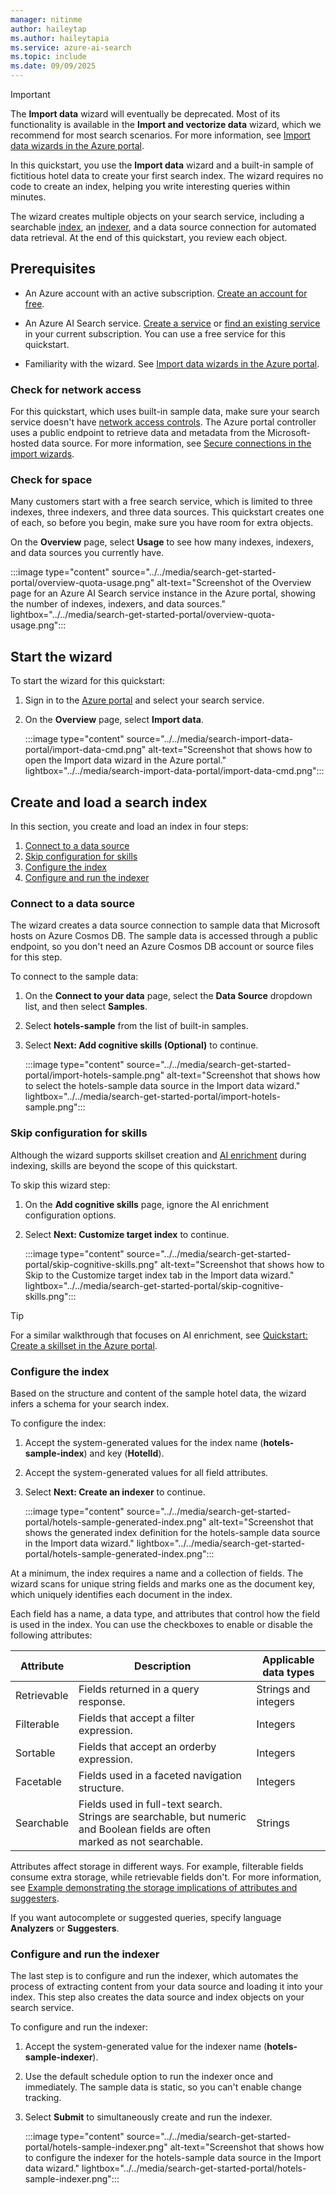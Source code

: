 ```yaml
---
manager: nitinme
author: haileytap
ms.author: haileytapia
ms.service: azure-ai-search
ms.topic: include
ms.date: 09/09/2025
---
```


> [!IMPORTANT]
> The **Import data** wizard will eventually be deprecated. Most of its functionality is available in the **Import and vectorize data** wizard, which we recommend for most search scenarios. For more information, see [Import data wizards in the Azure portal](../../search-import-data-portal.md).

In this quickstart, you use the **Import data** wizard and a built-in sample of fictitious hotel data to create your first search index. The wizard requires no code to create an index, helping you write interesting queries within minutes.

The wizard creates multiple objects on your search service, including a searchable [index](../../search-what-is-an-index.md), an [indexer](../../search-indexer-overview.md), and a data source connection for automated data retrieval. At the end of this quickstart, you review each object.

## Prerequisites

+ An Azure account with an active subscription. [Create an account for free](https://azure.microsoft.com/free/).

+ An Azure AI Search service. [Create a service](../../search-create-service-portal.md) or [find an existing service](https://portal.azure.com/#blade/HubsExtension/BrowseResourceBlade/resourceType/Microsoft.Search%2FsearchServices) in your current subscription. You can use a free service for this quickstart.

+ Familiarity with the wizard. See [Import data wizards in the Azure portal](../../search-import-data-portal.md).

### Check for network access

For this quickstart, which uses built-in sample data, make sure your search service doesn't have [network access controls](../../service-configure-firewall.md). The Azure portal controller uses a public endpoint to retrieve data and metadata from the Microsoft-hosted data source. For more information, see [Secure connections in the import wizards](../../search-import-data-portal.md#secure-connections).

### Check for space

Many customers start with a free search service, which is limited to three indexes, three indexers, and three data sources. This quickstart creates one of each, so before you begin, make sure you have room for extra objects.

On the **Overview** page, select **Usage** to see how many indexes, indexers, and data sources you currently have.

   :::image type="content" source="../../media/search-get-started-portal/overview-quota-usage.png" alt-text="Screenshot of the Overview page for an Azure AI Search service instance in the Azure portal, showing the number of indexes, indexers, and data sources." lightbox="../../media/search-get-started-portal/overview-quota-usage.png":::

## Start the wizard

To start the wizard for this quickstart:

1. Sign in to the [Azure portal](https://portal.azure.com/) and select your search service.

1. On the **Overview** page, select **Import data**.

   :::image type="content" source="../../media/search-import-data-portal/import-data-cmd.png" alt-text="Screenshot that shows how to open the Import data wizard in the Azure portal." lightbox="../../media/search-import-data-portal/import-data-cmd.png":::


## Create and load a search index

In this section, you create and load an index in four steps:

1. [Connect to a data source](#connect-to-a-data-source)
1. [Skip configuration for skills](#skip-configuration-for-skills)
1. [Configure the index](#configure-the-index)
1. [Configure and run the indexer](#configure-and-run-the-indexer)

### Connect to a data source

The wizard creates a data source connection to sample data that Microsoft hosts on Azure Cosmos DB. The sample data is accessed through a public endpoint, so you don't need an Azure Cosmos DB account or source files for this step.

To connect to the sample data:

1. On the **Connect to your data** page, select the **Data Source** dropdown list, and then select **Samples**.

1. Select **hotels-sample** from the list of built-in samples.

1. Select **Next: Add cognitive skills (Optional)** to continue.

   :::image type="content" source="../../media/search-get-started-portal/import-hotels-sample.png" alt-text="Screenshot that shows how to select the hotels-sample data source in the Import data wizard." lightbox="../../media/search-get-started-portal/import-hotels-sample.png":::

### Skip configuration for skills

Although the wizard supports skillset creation and [AI enrichment](../../cognitive-search-concept-intro.md) during indexing, skills are beyond the scope of this quickstart.

To skip this wizard step:

1. On the **Add cognitive skills** page, ignore the AI enrichment configuration options.

1. Select **Next: Customize target index** to continue.

   :::image type="content" source="../../media/search-get-started-portal/skip-cognitive-skills.png" alt-text="Screenshot that shows how to Skip to the Customize target index tab in the Import data wizard." lightbox="../../media/search-get-started-portal/skip-cognitive-skills.png":::

> [!TIP]
> For a similar walkthrough that focuses on AI enrichment, see [Quickstart: Create a skillset in the Azure portal](../../search-get-started-skillset.md).

### Configure the index

Based on the structure and content of the sample hotel data, the wizard infers a schema for your search index.

To configure the index:

1. Accept the system-generated values for the index name (**hotels-sample-index**) and key (**HotelId**).

1. Accept the system-generated values for all field attributes.

1. Select **Next: Create an indexer** to continue.

   :::image type="content" source="../../media/search-get-started-portal/hotels-sample-generated-index.png" alt-text="Screenshot that shows the generated index definition for the hotels-sample data source in the Import data wizard." lightbox="../../media/search-get-started-portal/hotels-sample-generated-index.png":::

At a minimum, the index requires a name and a collection of fields. The wizard scans for unique string fields and marks one as the document key, which uniquely identifies each document in the index.

Each field has a name, a data type, and attributes that control how the field is used in the index. You can use the checkboxes to enable or disable the following attributes:

| Attribute | Description | Applicable data types |
|-----------|-------------|------------------------|
| Retrievable | Fields returned in a query response. | Strings and integers |
| Filterable | Fields that accept a filter expression. | Integers |
| Sortable | Fields that accept an orderby expression. | Integers |
| Facetable | Fields used in a faceted navigation structure. | Integers |
| Searchable | Fields used in full-text search. Strings are searchable, but numeric and Boolean fields are often marked as not searchable. | Strings |

Attributes affect storage in different ways. For example, filterable fields consume extra storage, while retrievable fields don't. For more information, see [Example demonstrating the storage implications of attributes and suggesters](../../search-what-is-an-index.md#example-demonstrating-the-storage-implications-of-attributes-and-suggesters).

If you want autocomplete or suggested queries, specify language **Analyzers** or **Suggesters**.

### Configure and run the indexer

The last step is to configure and run the indexer, which automates the process of extracting content from your data source and loading it into your index. This step also creates the data source and index objects on your search service.

To configure and run the indexer:

1. Accept the system-generated value for the indexer name (**hotels-sample-indexer**).

1. Use the default schedule option to run the indexer once and immediately. The sample data is static, so you can't enable change tracking.

1. Select **Submit** to simultaneously create and run the indexer.

   :::image type="content" source="../../media/search-get-started-portal/hotels-sample-indexer.png" alt-text="Screenshot that shows how to configure the indexer for the hotels-sample data source in the Import data wizard." lightbox="../../media/search-get-started-portal/hotels-sample-indexer.png":::
